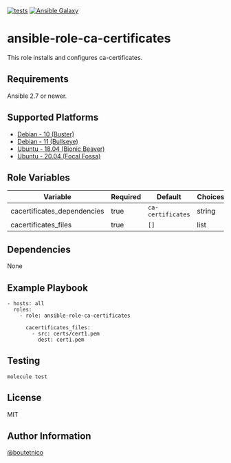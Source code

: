 [![tests](https://github.com/boutetnico/ansible-role-ca-certificates/workflows/Test%20ansible%20role/badge.svg)](https://github.com/boutetnico/ansible-role-ca-certificates/actions?query=workflow%3A%22Test+ansible+role%22)
[![Ansible Galaxy](https://img.shields.io/badge/galaxy-boutetnico.ca-certificates-blue.svg)](https://galaxy.ansible.com/boutetnico/ca-certificates)

ansible-role-ca-certificates
============================

This role installs and configures ca-certificates.

Requirements
------------

Ansible 2.7 or newer.

Supported Platforms
-------------------

- [Debian - 10 (Buster)](https://wiki.debian.org/DebianBuster)
- [Debian - 11 (Bullseye)](https://wiki.debian.org/DebianBullseye)
- [Ubuntu - 18.04 (Bionic Beaver)](http://releases.ubuntu.com/18.04/)
- [Ubuntu - 20.04 (Focal Fossa)](http://releases.ubuntu.com/20.04/)

Role Variables
--------------

| Variable                    | Required | Default             | Choices   | Comments                                 |
|-----------------------------|----------|---------------------|-----------|------------------------------------------|
| cacertificates_dependencies | true     | `ca-certificates`   | string    |                                          |
| cacertificates_files        | true     | `[]`                | list      |                                          |

Dependencies
------------

None

Example Playbook
----------------

    - hosts: all
      roles:
        - role: ansible-role-ca-certificates

          cacertificates_files:
            - src: certs/cert1.pem
              dest: cert1.pem



Testing
-------

    molecule test

License
-------

MIT

Author Information
------------------

[@boutetnico](https://github.com/boutetnico)
